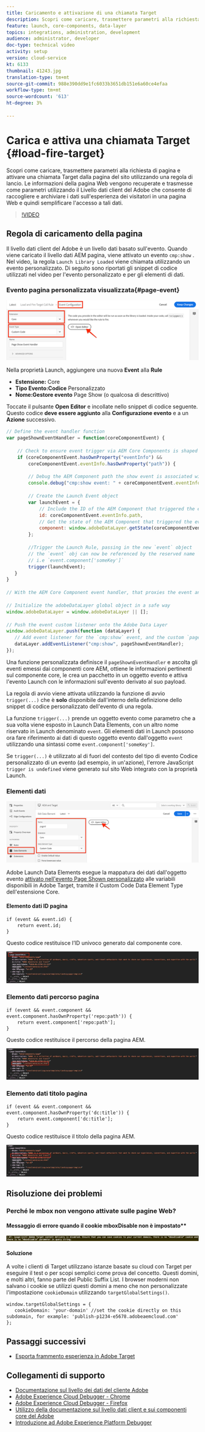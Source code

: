 ```yaml
---
title: Caricamento e attivazione di una chiamata Target
description: Scopri come caricare, trasmettere parametri alla richiesta di pagina e attivare una chiamata Target dalla pagina del sito utilizzando una regola di lancio. Le informazioni di pagina vengono recuperate e trasmesse come parametri utilizzando il Livello dati client del Adobe  che consente di raccogliere e archiviare dati sull'esperienza dei visitatori in una pagina Web e quindi di semplificare l'accesso a tali dati.
feature: launch, core-components, data-layer
topics: integrations, administration, development
audience: administrator, developer
doc-type: technical video
activity: setup
version: cloud-service
kt: 6133
thumbnail: 41243.jpg
translation-type: tm+mt
source-git-commit: 988e390dd9e1fc6033b3651db151e6a60ce4efaa
workflow-type: tm+mt
source-wordcount: '613'
ht-degree: 3%

---
```



# Carica e attiva una chiamata Target {#load-fire-target}

Scopri come caricare, trasmettere parametri alla richiesta di pagina e attivare una chiamata Target dalla pagina del sito utilizzando una regola di lancio. Le informazioni della pagina Web vengono recuperate e trasmesse come parametri utilizzando il Livello dati client del Adobe  che consente di raccogliere e archiviare i dati sull&#39;esperienza dei visitatori in una pagina Web e quindi semplificare l&#39;accesso a tali dati.

>[!VIDEO](https://video.tv.adobe.com/v/41243?quality=12&learn=on)

## Regola di caricamento della pagina

Il livello dati client del Adobe  è un livello dati basato sull&#39;evento. Quando viene caricato il livello dati AEM pagina, viene attivato un evento `cmp:show` . Nel video, la regola `Launch Library Loaded` viene chiamata utilizzando un evento personalizzato. Di seguito sono riportati gli snippet di codice utilizzati nel video per l&#39;evento personalizzato e per gli elementi di dati.

### Evento pagina personalizzata visualizzata{#page-event}

![Configurazione evento mostrata dalla pagina e codice personalizzato](assets/load-and-fire-target-call.png)

Nella proprietà Launch, aggiungere una nuova **Event** alla **Rule**

+ __Estensione:__ Core
+ __Tipo Evento:Codice__ Personalizzato
+ __Nome:Gestore evento__ Page Show (o qualcosa di descrittivo)

Toccate il pulsante __Open Editor__ e incollate nello snippet di codice seguente. Questo codice __deve essere aggiunto__ alla __Configurazione evento__ e a un __Azione__ successivo.

```javascript
// Define the event handler function
var pageShownEventHandler = function(coreComponentEvent) {

    // Check to ensure event trigger via AEM Core Components is shaped correctly
    if (coreComponentEvent.hasOwnProperty("eventInfo") && 
        coreComponentEvent.eventInfo.hasOwnProperty("path")) {
    
        // Debug the AEM Component path the show event is associated with
        console.debug("cmp:show event: " + coreComponentEvent.eventInfo.path);

        // Create the Launch Event object
        var launchEvent = {
            // Include the ID of the AEM Component that triggered the event
            id: coreComponentEvent.eventInfo.path,
            // Get the state of the AEM Component that triggered the event           
            component: window.adobeDataLayer.getState(coreComponentEvent.eventInfo.path)
        };

        //Trigger the Launch Rule, passing in the new `event` object
        // the `event` obj can now be referenced by the reserved name `event` by other Launch data elements
        // i.e `event.component['someKey']`
        trigger(launchEvent);
   }
}

// With the AEM Core Component event handler, that proxies the event and relevant information to Adobe Launch, defined above...

// Initialize the adobeDataLayer global object in a safe way
window.adobeDataLayer = window.adobeDataLayer || [];

// Push the event custom listener onto the Adobe Data Layer
window.adobeDataLayer.push(function (dataLayer) {
   // Add event listener for the `cmp:show` event, and the custom `pageShownEventHandler` function as the callback
   dataLayer.addEventListener("cmp:show", pageShownEventHandler);
});
```

Una funzione personalizzata definisce il `pageShownEventHandler` e ascolta gli eventi emessi dai componenti core AEM, ottiene le informazioni pertinenti sul componente core, le crea un pacchetto in un oggetto evento e attiva l&#39;evento Launch con le informazioni sull&#39;evento derivato al suo payload.

La regola di avvio viene attivata utilizzando la funzione di avvio `trigger(...)` che è __solo__ disponibile dall&#39;interno della definizione dello snippet di codice personalizzato dell&#39;evento di una regola.

La funzione `trigger(...)` prende un oggetto evento come parametro che a sua volta viene esposto in Launch Data Elements, con un altro nome riservato in Launch denominato `event`. Gli elementi dati in Launch possono ora fare riferimento ai dati di questo oggetto evento dall&#39;oggetto `event` utilizzando una sintassi come `event.component['someKey']`.

Se `trigger(...)` è utilizzato al di fuori del contesto del tipo di evento Codice personalizzato di un evento (ad esempio, in un&#39;azione), l&#39;errore JavaScript `trigger is undefined` viene generato sul sito Web integrato con la proprietà Launch.


### Elementi dati

![Elementi dati](assets/data-elements.png)

 Adobe Launch Data Elements esegue la mappatura dei dati dall&#39;oggetto evento [attivato nell&#39;evento Page Shown personalizzato](#page-event) alle variabili disponibili in  Adobe Target, tramite il Custom Code Data Element Type dell&#39;estensione Core.

#### Elemento dati ID pagina

```
if (event && event.id) {
    return event.id;
}
```

Questo codice restituisce l’ID univoco generato dal componente core.

![ID pagina](assets/pageid.png)

### Elemento dati percorso pagina

```
if (event && event.component && event.component.hasOwnProperty('repo:path')) {
    return event.component['repo:path'];
}
```

Questo codice restituisce il percorso della pagina AEM.

![Percorso pagina](assets/pagepath.png)

### Elemento dati titolo pagina

```
if (event && event.component && event.component.hasOwnProperty('dc:title')) {
    return event.component['dc:title'];
}
```

Questo codice restituisce il titolo della pagina AEM.

![Titolo pagina](assets/pagetitle.png)

## Risoluzione dei problemi

### Perché le mbox non vengono attivate sulle pagine Web?

#### Messaggio di errore quando il cookie mboxDisable non è impostato**

![Errore del dominio del cookie di Target](assets/target-cookie-error.png)

#### Soluzione

A volte i clienti di Target utilizzano istanze basate su cloud con Target per eseguire il test o per scopi semplici come prova del concetto. Questi domini, e molti altri, fanno parte del Public Suffix List.
I browser moderni non salvano i cookie se utilizzi questi domini a meno che non personalizzate l&#39;impostazione `cookieDomain` utilizzando `targetGlobalSettings()`.

```
window.targetGlobalSettings = {  
   cookieDomain: 'your-domain' //set the cookie directly on this subdomain, for example: 'publish-p1234-e5678.adobeaemcloud.com'
};
```

## Passaggi successivi

+ [Esporta frammento esperienza in  Adobe Target](./export-experience-fragment-target.md)

## Collegamenti di supporto

+ [Documentazione sul livello dei dati del cliente  Adobe](https://github.com/adobe/adobe-client-data-layer/wiki)
+ [Adobe Experience Cloud Debugger - Chrome](https://chrome.google.com/webstore/detail/adobe-experience-cloud-de/ocdmogmohccmeicdhlhhgepeaijenapj)
+ [Adobe Experience Cloud Debugger - Firefox](https://addons.mozilla.org/en-US/firefox/addon/adobe-experience-platform-dbg/)
+ [Utilizzo della documentazione sul livello dati client e sui componenti core del Adobe ](https://docs.adobe.com/content/help/it-IT/experience-manager-core-components/using/developing/data-layer/overview.html)
+ [Introduzione ad Adobe Experience Platform Debugger](https://docs.adobe.com/content/help/en/platform-learn/tutorials/data-ingestion/web-sdk/introduction-to-the-experience-platform-debugger.html)